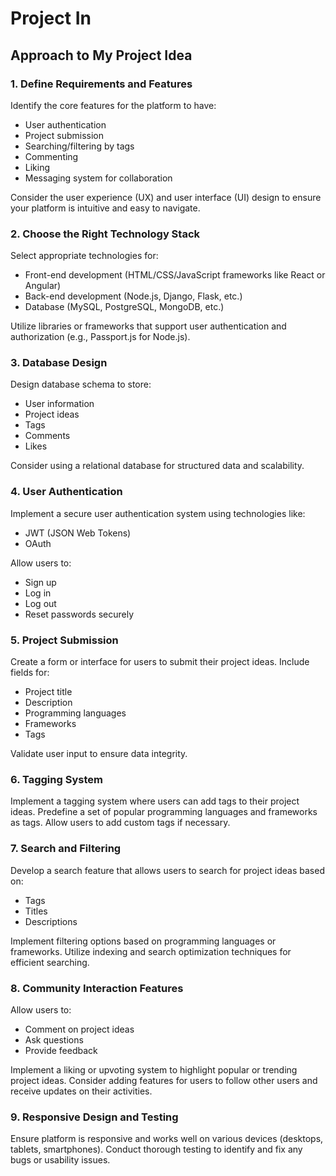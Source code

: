 # Project In

## Approach to My Project Idea

### 1. Define Requirements and Features

Identify the core features for the platform to have:
- User authentication
- Project submission
- Searching/filtering by tags
- Commenting
- Liking
- Messaging system for collaboration

Consider the user experience (UX) and user interface (UI) design to ensure your platform is intuitive and easy to navigate.

### 2. Choose the Right Technology Stack

Select appropriate technologies for:
- Front-end development (HTML/CSS/JavaScript frameworks like React or Angular)
- Back-end development (Node.js, Django, Flask, etc.)
- Database (MySQL, PostgreSQL, MongoDB, etc.)

Utilize libraries or frameworks that support user authentication and authorization (e.g., Passport.js for Node.js).

### 3. Database Design

Design database schema to store:
- User information
- Project ideas
- Tags
- Comments
- Likes

Consider using a relational database for structured data and scalability.

### 4. User Authentication

Implement a secure user authentication system using technologies like:
- JWT (JSON Web Tokens)
- OAuth

Allow users to:
- Sign up
- Log in
- Log out
- Reset passwords securely

### 5. Project Submission

Create a form or interface for users to submit their project ideas.
Include fields for:
- Project title
- Description
- Programming languages
- Frameworks
- Tags

Validate user input to ensure data integrity.

### 6. Tagging System

Implement a tagging system where users can add tags to their project ideas.
Predefine a set of popular programming languages and frameworks as tags.
Allow users to add custom tags if necessary.

### 7. Search and Filtering

Develop a search feature that allows users to search for project ideas based on:
- Tags
- Titles
- Descriptions

Implement filtering options based on programming languages or frameworks.
Utilize indexing and search optimization techniques for efficient searching.

### 8. Community Interaction Features

Allow users to:
- Comment on project ideas
- Ask questions
- Provide feedback

Implement a liking or upvoting system to highlight popular or trending project ideas.
Consider adding features for users to follow other users and receive updates on their activities.

### 9. Responsive Design and Testing

Ensure platform is responsive and works well on various devices (desktops, tablets, smartphones).
Conduct thorough testing to identify and fix any bugs or usability issues.